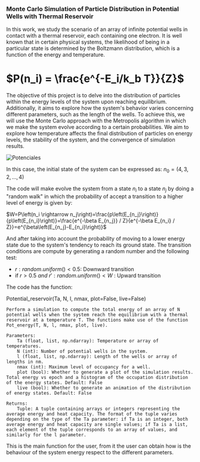 ### Monte Carlo Simulation of Particle Distribution in Potential Wells with Thermal Reservoir
In this work, we study the scenario of an array of infinite potential wells in contact with a thermal reservoir, each containing one electron. It is well known that in certain physical systems, the likelihood of being in a particular state is determined by the Boltzmann distribution, which is a function of the energy and temperature.


# $P(n_i) = \frac{e^{-E_i/k_b T}}{Z}$

The objective of this project is to delve into the distribution of particles within the energy levels of the system upon reaching equilibrium. Additionally, it aims to explore how the system's behavior varies concerning different parameters, such as the length of the wells. To achieve this, we will use the Monte Carlo approach with the Metropolis algorithm in which we make the system evolve according to a certain probabilities. We aim to explore how temperature affects the final distribution of particles on energy levels, the stability of the system, and the convergence of simulation results.

![Potenciales](https://github.com/samuelquitiang/HotBoxes/assets/53834570/66a53846-9845-46b1-90f9-aaeea9430fb4)

In this case, the initial state of the system can be expressed as:
$n_0 = (4, 3, 2, ..., 4)$

The code will make evolve the system from a state $n_i$ to a state $n_j$ by doing a "random walk" in which the probability of accept a transition to a higher level of energy is given by:

$W=P\left(n_i \rightarrow n_j\right)=\frac{p\left(E_{n_j}\right)}{p\left(E_{n_i}\right)}=\frac{e^{-\beta E_{n_j}} / Z}{e^{-\beta E_{n_i} / Z}}=e^{\beta\left(E_{n_j}-E_{n_i}\right)}$

And after taking into account the probability of moving to a lower energy state due to the system's tendency to reach its ground state. The transition conditions are compute by generating a random number and the following test:

*    $r: random.uniform()<0.5$: Downward transition
*    if $r>0.5$ $and$ $r': random.uniform() < W$ : Upward transition

The code has the function:

Potential_reservoir(Ta, N, l, nmax, plot=False, live=False)

    Perform a simulation to compute the total energy of an array of N potential wells when the system reach the equilibrium with a thermal reservoir at a temperature T. The functions make use of the function Pot_energy(T, N, l, nmax, plot, live).

    Parameters:
        Ta (float, list, np.ndarray): Temperature or array of temperatures.
        N (int): Number of potential wells in the system.
        l (float, list, np.ndarray): Length of the wells or array of lengths in nm.
        nmax (int): Maximum level of occupancy for a well.
        plot (bool): Whether to generate a plot of the simulation results. Total energy vs epoch and a histogram of the occupation distribution of the energy states. Default: False
        live (bool): Whether to generate an animation of the distribution of energy states. Default: False

    Returns:
        Tuple: A tuple containing arrays or integers representing the average energy and heat capacity. The format of the tuple varies depending on the type of the Ta parameter: if Ta is an integer, both average energy and heat capacity are single values; if Ta is a list, each element of the tuple corresponds to an array of values, and similarly for the l parameter.
    

This is the main function for the user, from it the user can obtain how is the behaviour of the system energy respect to the different parameters.
